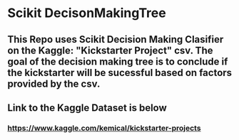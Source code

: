 # Scikit DecisonMakingTree
## This Repo uses Scikit Decision Making Clasifier on the Kaggle: "Kickstarter Project" csv. The goal of the decision making tree is to conclude if the kickstarter will be sucessful based on factors provided by the csv. 
## Link to the Kaggle Dataset is below
### https://www.kaggle.com/kemical/kickstarter-projects
